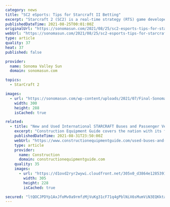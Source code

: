 ```yaml
---
category: news
title: "SC2 eSports: Tips for Starcraft II Betting"
excerpt: "Starcraft 2 (SC2) is a real-time strategy (RTS) game developed by Blizzard Entertainment. Two opposing players face each other in a race for resources. Each side chooses one of three species known as Terrans, Protoss and Zerg. The aim is to prepare the ..."
publishedDateTime: 2021-08-25T00:01:00Z
originalUrl: "https://sonomasun.com/2021/08/25/sc2-esports-tips-for-starcraft-ii-betting/"
webUrl: "https://sonomasun.com/2021/08/25/sc2-esports-tips-for-starcraft-ii-betting/"
type: article
quality: 37
heat: 37
published: false

provider:
  name: Sonoma Valley Sun
  domain: sonomasun.com

topics:
  - StarCraft 2

images:
  - url: "https://sonomasun.com/wp-content/uploads/2021/07/Final-Sonoma-Sun-2021-RWB-Digital-Ad.jpg"
    width: 300
    height: 288
    isCached: true

related:
  - title: "New and Used International STARCRAFT Buses and Passenger Vehicles For Sale"
    excerpt: "Construction Equipment Guide covers the nation with its four regional newspapers, offering construction and industry news and information along with new and used construction equipment for sale ..."
    publishedDateTime: 2021-08-31T23:50:00Z
    webUrl: "https://www.constructionequipmentguide.com/used-buses-and-passenger-vehicles-for-sale/international/model/starcraft/id/30711111"
    type: article
    provider:
      name: Construction
      domain: constructionequipmentguide.com
    quality: 35
    images:
      - url: "https://d1ovd2ryr2wywi.cloudfront.net/305x0_d3864e1285391660"
        width: 305
        height: 228
        isCached: true

secured: "ltQOCJPDYp1AxJfoMv0a9rmfzMjVuKg31cF71q4gPblNiX6sMumViN3EQKktarBwn5B5Zz8GVLNRuRSfAVW7BDym/m3UAXY4t8R/bkfrrlmfoApz6AtyGSq4Df25/3lAxzFR3EuJrbAxjQ0vD309gNusXha3p+uI+2K6b/tmC+zZFzOPgTCLiqjFoM+DvN+89tXqo1tndXcKZHUa3kH9x5JcKUNouzSR3RUyKceI1L9fhStnV4jih54/CoULT7WpxH1b6pGvH2+mdrBqWXK++3u0sub/Go8oeCUOQGazHCGIaBM6vujeu0cragwKJDH86YX6k5W7ZKiAvaLsoTwRhBG6MvP2Ls64yjhbDd/5SIE=;zJljb7Pc5aMbaonPXusQDw=="
---
```


